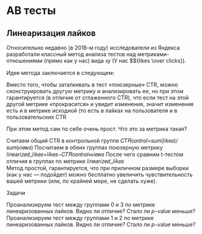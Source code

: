 ﻿# AB тесты
## Линеаризация лайков 


Относительно недавно (в 2018-м году) исследователи из Яндекса разработали классный метод анализа тестов над метриками-отношениями (прямо как у нас) вида  𝑥𝑦  (У нас $${likes \over clicks}).

Идея метода заключается в следующем:

Вместо того, чтобы заталкивать в тест «поюзерные» CTR, можно сконструировать другую метрику и анализировать ее, но при этом гарантируется (в отличие от сглаженного CTR), что если тест на этой другой метрике «прокрасится» и увидит изменения, значит изменения есть и в метрике исходной (то есть в лайках на пользователя и в пользовательских CTR

При этом метод сам по себе очень прост. Что это за метрика такая?

Считаем общий CTR в контрольной группе  𝐶𝑇𝑅𝑐𝑜𝑛𝑡𝑟𝑜𝑙=𝑠𝑢𝑚(𝑙𝑖𝑘𝑒𝑠)/𝑠𝑢𝑚(𝑣𝑖𝑒𝑤𝑠) 
Посчитаем в обеих группах поюзерную метрику  𝑙𝑖𝑛𝑒𝑎𝑟𝑖𝑧𝑒𝑑_𝑙𝑖𝑘𝑒𝑠=𝑙𝑖𝑘𝑒𝑠−𝐶𝑇𝑅𝑐𝑜𝑛𝑡𝑟𝑜𝑙∗𝑣𝑖𝑒𝑤𝑠 
После чего сравним  t-тестом отличия в группах по метрике 𝑙𝑖𝑛𝑒𝑎𝑟𝑖𝑧𝑒𝑑_𝑙𝑖𝑘𝑒𝑠  
Метод простой, гарантируется, что при приличном размере выборки (как у нас — подойдет) можно бесплатно увеличить чувствительность вашей метрики (или, по крайней мере, не сделать хуже).

Задачи

Проанализируем тест между группами 0 и 3 по метрике линеаризованных лайков. Видно ли отличие? Стало ли 𝑝−𝑣𝑎𝑙𝑢𝑒 меньше?
Проанализируем тест между группами 1 и 2 по метрике линеаризованных лайков. Видно ли отличие? Стало ли 𝑝−𝑣𝑎𝑙𝑢𝑒 меньше?



